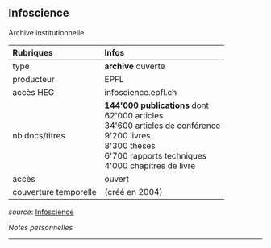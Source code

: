 ## Infoscience
Archive institutionnelle

| Rubriques | Infos |
| :-------- | :---- |
| type | **archive** ouverte |
| producteur | EPFL |
| accès HEG | infoscience.epfl.ch |
| nb docs/titres | **144'000 publications** dont <br/>62'000 articles <br/>34'600 articles de conférence <br/>9'200 livres <br/>8'300 thèses <br/>6'700 rapports techniques <br/> 4'000 chapitres de livre |
| accès | ouvert |
| couverture temporelle | (créé en 2004) |

*source*: [Infoscience](https://infoscience.epfl.ch/)   

*Notes personnelles*

---


